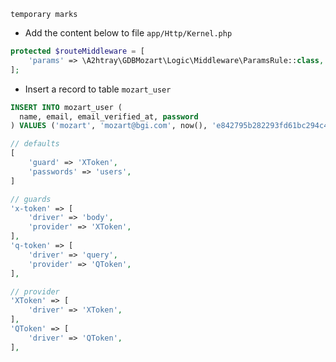 `temporary marks`

* Add the content below to file `app/Http/Kernel.php`

```php
protected $routeMiddleware = [
    'params' => \A2htray\GDBMozart\Logic\Middleware\ParamsRule::class,
];
```

* Insert a record to table `mozart_user`

```sql
INSERT INTO mozart_user (
  name, email, email_verified_at, password
) VALUES ('mozart', 'mozart@bgi.com', now(), 'e842795b282293fd61bc294c49edb12b');
```

```php
// defaults
[
    'guard' => 'XToken',
    'passwords' => 'users',
]

// guards
'x-token' => [
    'driver' => 'body',
    'provider' => 'XToken',
],
'q-token' => [
    'driver' => 'query',
    'provider' => 'QToken',
],

// provider
'XToken' => [
    'driver' => 'XToken',
],
'QToken' => [
    'driver' => 'QToken',
],
```




